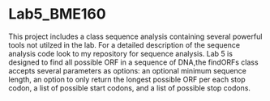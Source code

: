 # Lab5_BME160
This project includes a class sequence analysis containing several powerful tools not utilzed in the lab. For a detailed description of the sequence analysis code look to my repository for sequence analysis. Lab 5 is designed to find all possible ORF in a sequence of DNA,the findORFs class accepts several parameters as options: an optional minimum sequence length, an option to only return the longest possible ORF per each stop codon, a list of possible start codons, and a list of possible stop codons.  
